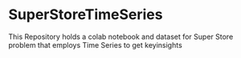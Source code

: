 # SuperStoreTimeSeries
This Repository holds a colab notebook and dataset for Super Store problem that employs Time Series to get keyinsights
